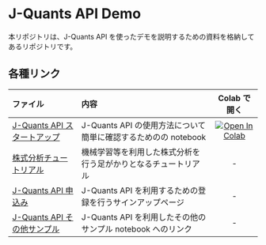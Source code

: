 # J-Quants API Demo

本リポジトリは、J-Quants API を使ったデモを説明するための資料を格納してあるリポジトリです。

## 各種リンク

| ファイル                                                                                                | 内容                                                           |                                                                                           Colab で開く                                                                                           |
| :------------------------------------------------------------------------------------------------------ | :------------------------------------------------------------- | :----------------------------------------------------------------------------------------------------------------------------------------------------------------------------------------------: |
| [J-Quants API スタートアップ](20230628_jquants_api_starter.ipynb)                                       | J-Quants API の使用方法について簡単に確認するためのの notebook | [![Open In Colab](https://colab.research.google.com/assets/colab-badge.svg)](https://colab.research.google.com/github/s-meitoma/jquants-api-demo/blob/master/20230628_jquants_api_starter.ipynb) |
| [株式分析チュートリアル](https://japanexchangegroup.github.io/J-Quants-Tutorial/)                       | 機械学習等を利用した株式分析を行う足がかりとなるチュートリアル |                                                                                                -                                                                                                 |
| [J-Quants API 申込み](https://jpx-jquants.com/auth/signup)                                              | J-Quants API を利用するための登録を行うサインアップページ      |                                                                                                -                                                                                                 |
| [J-Quants API その他サンプル](https://github.com/J-Quants/jquants-api-client-python/tree/main/examples) | J-Quants API を利用したその他のサンプル notebook へのリンク    |                                                                                                -                                                                                                 |
